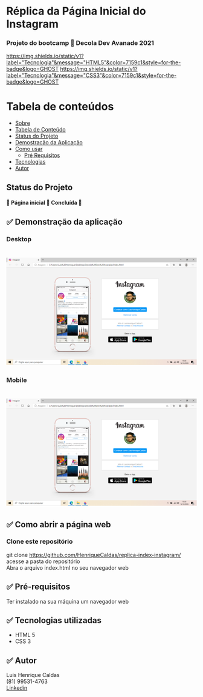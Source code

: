 # Réplica da Página Inicial do Instagram <a name="sobre">
### Projeto do bootcamp 🚀 Decola Dev Avanade 2021

https://img.shields.io/static/v1?label="Tecnologia"&message="HTML5"&color=7159c1&style=for-the-badge&logo=GHOST
https://img.shields.io/static/v1?label="Tecnologia"&message="CSS3"&color=7159c1&style=for-the-badge&logo=GHOST

Tabela de conteúdos
=================
<!--ts-->
   * [Sobre](#Sobre)
   * [Tabela de Conteúdo](#tabela-de-conteudo)
   * [Status do Projeto](#status)
   * [Demostracão da Aplicação](#demostracao)
   * [Como usar](#como-usar)
      * [Pré Requisitos](#pre-requisitos)
   * [Tecnologias](#tecnologias)
   * [Autor](#autor)
<!--te-->

## Status do Projeto <a name="status">
<h4> 
  🚧 Página inicial 🚀 Concluída 🚧
</h4>

## ✅ Demonstração da aplicação <a name="demostracao"> 

### Desktop
<h1>
  <img alt="print da tela" src="./screenshots/desktop.png" />
</h1>

### Mobile
<h1>
  <img alt="Print da tela" src="./screenshots/desktop.png" />
</h1>

## ✅ Como abrir a página web <a name="como-usar"> 
### Clone este repositório
git clone https://github.com/HenriqueCaldas/replica-index-instagram/
  <br>
acesse a pasta do repositório
  <br>
Abra o arquivo index.html no seu navegador web

## ✅ Pré-requisitos <a name="pre-requisitos">
Ter instalado na sua máquina um navegador web

## ✅ <a name="tecnologias"> Tecnologias utilizadas
- HTML 5
- CSS 3

## ✅ Autor <a name="autor">  
Luis Henrique Caldas
  <br>
(81) 99531-4763
  <br>
[Linkedin](https://www.linkedin.com/in/henriquecaldas/)
